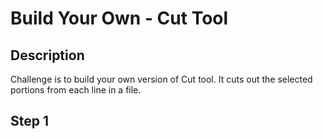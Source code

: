 # Build Your Own - Cut Tool

## Description

Challenge is to build your own version of Cut tool.
It cuts out the selected portions from each line in a file.

## Step 1
